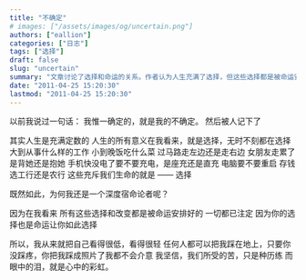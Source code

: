 ```yaml
---
title: "不确定"
# images: ["/assets/images/og/uncertain.png"]
authors: ["eallion"]
categories: ["日志"]
tags: ["选择"]
draft: false
slug: "uncertain"
summary: "文章讨论了选择和命运的关系。作者认为人生充满了选择，但这些选择都是被命运安排好的。因此，作者将自己看得很低，任何人都可以踩在地上。作者相信苦难只是历练，眼泪是心中的彩虹。"
date: "2011-04-25 15:20:30"
lastmod: "2011-04-25 15:20:30"
---
```


以前我说过一句话：
我惟一确定的，就是我的不确定。
然后被人记下了

其实人生是充满定数的
人生的所有意义在我看来，就是选择，无时不刻都在选择
大到从事什么样的工作
小到晚饭吃什么菜
过马路走左边还是走右边
女朋友走累了是背她还是抱她
手机快没电了要不要充电，是座充还是直充
电脑要不要重启
存钱选工行还是农行
这些充斥我们生命的就是 —— 选择

既然如此，为何我还是一个深度宿命论者呢？

因为在我看来
所有这些选择和改变都是被命运安排好的
一切都已注定
因为你的选择也是命运让你如此选择

所以，我从来就把自己看得很低，看得很轻
任何人都可以把我踩在地上，只要你没踩疼，你把我踩成照片了我都不会介意
我坚信，我们所受的苦，只是种历练
而眼中的泪，就是心中的彩虹。
